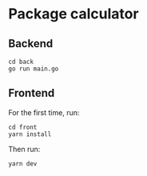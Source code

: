 # Package calculator

## Backend

```
cd back
go run main.go
```

## Frontend

For the first time, run:

```
cd front
yarn install
```

Then run:
```
yarn dev
```
